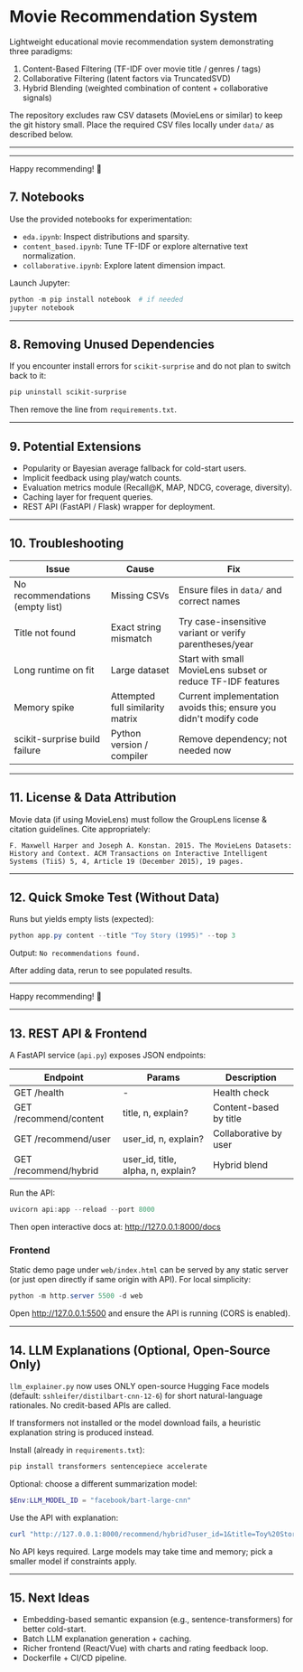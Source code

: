 Movie Recommendation System
===========================

Lightweight educational movie recommendation system demonstrating three paradigms:

1. Content-Based Filtering (TF-IDF over movie title / genres / tags)
2. Collaborative Filtering (latent factors via TruncatedSVD)
3. Hybrid Blending (weighted combination of content + collaborative signals)

The repository excludes raw CSV datasets (MovieLens or similar) to keep the git history small. Place the required CSV files locally under `data/` as described below.

---

---

Happy recommending! 🚀

## 7. Notebooks

Use the provided notebooks for experimentation:
- `eda.ipynb`: Inspect distributions and sparsity.
- `content_based.ipynb`: Tune TF-IDF or explore alternative text normalization.
- `collaborative.ipynb`: Explore latent dimension impact.

Launch Jupyter:
```powershell
python -m pip install notebook  # if needed
jupyter notebook
```

---

## 8. Removing Unused Dependencies

If you encounter install errors for `scikit-surprise` and do not plan to switch back to it:
```powershell
pip uninstall scikit-surprise
```
Then remove the line from `requirements.txt`.

---

## 9. Potential Extensions

- Popularity or Bayesian average fallback for cold-start users.
- Implicit feedback using play/watch counts.
- Evaluation metrics module (Recall@K, MAP, NDCG, coverage, diversity).
- Caching layer for frequent queries.
- REST API (FastAPI / Flask) wrapper for deployment.

---

## 10. Troubleshooting

| Issue | Cause | Fix |
|-------|-------|-----|
| No recommendations (empty list) | Missing CSVs | Ensure files in `data/` and correct names |
| Title not found | Exact string mismatch | Try case-insensitive variant or verify parentheses/year |
| Long runtime on fit | Large dataset | Start with small MovieLens subset or reduce TF-IDF features |
| Memory spike | Attempted full similarity matrix | Current implementation avoids this; ensure you didn't modify code |
| scikit-surprise build failure | Python version / compiler | Remove dependency; not needed now |

---

## 11. License & Data Attribution

Movie data (if using MovieLens) must follow the GroupLens license & citation guidelines. Cite appropriately:

```
F. Maxwell Harper and Joseph A. Konstan. 2015. The MovieLens Datasets: History and Context. ACM Transactions on Interactive Intelligent Systems (TiiS) 5, 4, Article 19 (December 2015), 19 pages.
```

---

## 12. Quick Smoke Test (Without Data)

Runs but yields empty lists (expected):
```powershell
python app.py content --title "Toy Story (1995)" --top 3
```
Output: `No recommendations found.`

After adding data, rerun to see populated results.

---

Happy recommending! 🚀

---

## 13. REST API & Frontend

A FastAPI service (`api.py`) exposes JSON endpoints:

| Endpoint | Params | Description |
|----------|--------|-------------|
| GET /health | - | Health check |
| GET /recommend/content | title, n, explain? | Content-based by title |
| GET /recommend/user | user_id, n, explain? | Collaborative by user |
| GET /recommend/hybrid | user_id, title, alpha, n, explain? | Hybrid blend |

Run the API:
```powershell
uvicorn api:app --reload --port 8000
```
Then open interactive docs at: http://127.0.0.1:8000/docs

### Frontend

Static demo page under `web/index.html` can be served by any static server (or just open directly if same origin with API). For local simplicity:
```powershell
python -m http.server 5500 -d web
```
Open http://127.0.0.1:5500 and ensure the API is running (CORS is enabled).

---

## 14. LLM Explanations (Optional, Open‑Source Only)

`llm_explainer.py` now uses ONLY open-source Hugging Face models (default: `sshleifer/distilbart-cnn-12-6`) for short natural-language rationales. No credit-based APIs are called.

If transformers not installed or the model download fails, a heuristic explanation string is produced instead.

Install (already in `requirements.txt`):
```powershell
pip install transformers sentencepiece accelerate
```

Optional: choose a different summarization model:
```powershell
$Env:LLM_MODEL_ID = "facebook/bart-large-cnn"
```

Use the API with explanation:
```powershell
curl "http://127.0.0.1:8000/recommend/hybrid?user_id=1&title=Toy%20Story%20(1995)&explain=true"
```

No API keys required. Large models may take time and memory; pick a smaller model if constraints apply.

---

## 15. Next Ideas

- Embedding-based semantic expansion (e.g., sentence-transformers) for better cold-start.
- Batch LLM explanation generation + caching.
- Richer frontend (React/Vue) with charts and rating feedback loop.
- Dockerfile + CI/CD pipeline.



